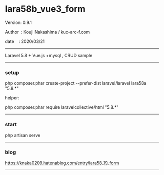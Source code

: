 ﻿# lara58b_vue3_form

 Version: 0.9.1

 Author  : Kouji Nakashima / kuc-arc-f.com

 date    : 2020/03/21

***

Laravel 5.8 + Vue.js +mysql , CRUD sample

***
### setup
php composer.phar create-project --prefer-dist laravel/laravel lara58a "5.8.*"

helper:

php composer.phar require laravelcollective/html "5.8.*"

***
### start

php artisan serve


***
### blog

https://knaka0209.hatenablog.com/entry/lara58_19_form

***

